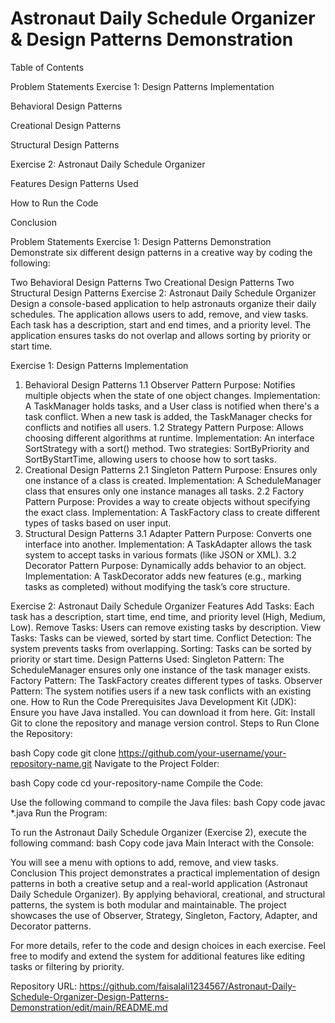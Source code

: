 # Astronaut Daily Schedule Organizer & Design Patterns Demonstration

Table of Contents

Problem Statements
Exercise 1: Design Patterns Implementation

Behavioral Design Patterns

Creational Design Patterns

Structural Design Patterns

Exercise 2: Astronaut Daily Schedule Organizer

Features
Design Patterns Used

How to Run the Code

Conclusion

Problem Statements
Exercise 1: Design Patterns Demonstration
Demonstrate six different design patterns in a creative way by coding the following:

Two Behavioral Design Patterns
Two Creational Design Patterns
Two Structural Design Patterns
Exercise 2: Astronaut Daily Schedule Organizer
Design a console-based application to help astronauts organize their daily schedules. The application allows users to add, remove, and view tasks. Each task has a description, start and end times, and a priority level. The application ensures tasks do not overlap and allows sorting by priority or start time.

Exercise 1: Design Patterns Implementation
1. Behavioral Design Patterns
1.1 Observer Pattern
Purpose: Notifies multiple objects when the state of one object changes.
Implementation:
A TaskManager holds tasks, and a User class is notified when there's a task conflict.
When a new task is added, the TaskManager checks for conflicts and notifies all users.
1.2 Strategy Pattern
Purpose: Allows choosing different algorithms at runtime.
Implementation:
An interface SortStrategy with a sort() method.
Two strategies: SortByPriority and SortByStartTime, allowing users to choose how to sort tasks.
2. Creational Design Patterns
2.1 Singleton Pattern
Purpose: Ensures only one instance of a class is created.
Implementation:
A ScheduleManager class that ensures only one instance manages all tasks.
2.2 Factory Pattern
Purpose: Provides a way to create objects without specifying the exact class.
Implementation:
A TaskFactory class to create different types of tasks based on user input.
3. Structural Design Patterns
3.1 Adapter Pattern
Purpose: Converts one interface into another.
Implementation:
A TaskAdapter allows the task system to accept tasks in various formats (like JSON or XML).
3.2 Decorator Pattern
Purpose: Dynamically adds behavior to an object.
Implementation:
A TaskDecorator adds new features (e.g., marking tasks as completed) without modifying the task’s core structure.

Exercise 2: Astronaut Daily Schedule Organizer
Features
Add Tasks: Each task has a description, start time, end time, and priority level (High, Medium, Low).
Remove Tasks: Users can remove existing tasks by description.
View Tasks: Tasks can be viewed, sorted by start time.
Conflict Detection: The system prevents tasks from overlapping.
Sorting: Tasks can be sorted by priority or start time.
Design Patterns Used:
Singleton Pattern: The ScheduleManager ensures only one instance of the task manager exists.
Factory Pattern: The TaskFactory creates different types of tasks.
Observer Pattern: The system notifies users if a new task conflicts with an existing one.
How to Run the Code
Prerequisites
Java Development Kit (JDK): Ensure you have Java installed. You can download it from here.
Git: Install Git to clone the repository and manage version control.
Steps to Run
Clone the Repository:

bash
Copy code
git clone https://github.com/your-username/your-repository-name.git
Navigate to the Project Folder:

bash
Copy code
cd your-repository-name
Compile the Code:

Use the following command to compile the Java files:
bash
Copy code
javac *.java
Run the Program:

To run the Astronaut Daily Schedule Organizer (Exercise 2), execute the following command:
bash
Copy code
java Main
Interact with the Console:

You will see a menu with options to add, remove, and view tasks.
Conclusion
This project demonstrates a practical implementation of design patterns in both a creative setup and a real-world application (Astronaut Daily Schedule Organizer). By applying behavioral, creational, and structural patterns, the system is both modular and maintainable. The project showcases the use of Observer, Strategy, Singleton, Factory, Adapter, and Decorator patterns.

For more details, refer to the code and design choices in each exercise. Feel free to modify and extend the system for additional features like editing tasks or filtering by priority.

Repository URL: https://github.com/faisalali1234567/Astronaut-Daily-Schedule-Organizer-Design-Patterns-Demonstration/edit/main/README.md
